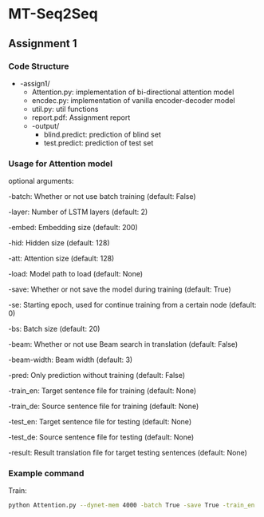 # MT-Seq2Seq
## Assignment 1
### Code Structure

+ -assign1/
    + Attention.py: implementation of bi-directional attention model
    + encdec.py: implementation of vanilla encoder-decoder model
    + util.py: util functions 
    + report.pdf: Assignment report
    + -output/
        + blind.predict: prediction of blind set
        + test.predict: prediction of test set

### Usage for Attention model
optional arguments:
  
  -batch: Whether or not use batch training (default: False)
  
  -layer: Number of LSTM layers (default: 2)
  
  -embed: Embedding size (default: 200)
  
  -hid: Hidden size (default: 128)
  
  -att: Attention size (default: 128)
  
  -load: Model path to load (default: None)
  
  -save: Whether or not save the model during training (default: True)
                        
  -se: Starting epoch, used for continue training from a certain node (default: 0)
                        
  -bs: Batch size (default: 20)
  
  -beam: Whether or not use Beam search in translation (default: False)
                        
  -beam-width: Beam width (default: 3)
                        
  -pred: Only prediction without training (default: False)
  
  -train_en: Target sentence file for training (default: None)
  
  -train_de: Source sentence file for training (default: None)
  
  -test_en: Target sentence file for testing (default: None)
  
  -test_de: Source sentence file for testing (default: None)
  
  -result: Result translation file for target testing sentences
                        (default: None)
### Example command
Train:
```bash
python Attention.py --dynet-mem 4000 -batch True -save True -train_en ../data/train.en-de.low.en -train_de ../data/train.en-de.low.de
```

